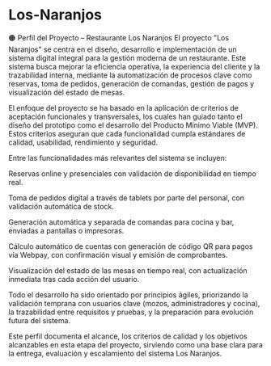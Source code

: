 # Los-Naranjos

🟠 Perfil del Proyecto – Restaurante Los Naranjos
El proyecto "Los Naranjos" se centra en el diseño, desarrollo e implementación de un sistema digital integral para la gestión moderna de un restaurante. Este sistema busca mejorar la eficiencia operativa, la experiencia del cliente y la trazabilidad interna, mediante la automatización de procesos clave como reservas, toma de pedidos, generación de comandas, gestión de pagos y visualización del estado de mesas.

El enfoque del proyecto se ha basado en la aplicación de criterios de aceptación funcionales y transversales, los cuales han guiado tanto el diseño del prototipo como el desarrollo del Producto Mínimo Viable (MVP). Estos criterios aseguran que cada funcionalidad cumpla estándares de calidad, usabilidad, rendimiento y seguridad.

Entre las funcionalidades más relevantes del sistema se incluyen:

Reservas online y presenciales con validación de disponibilidad en tiempo real.

Toma de pedidos digital a través de tablets por parte del personal, con validación automática de stock.

Generación automática y separada de comandas para cocina y bar, enviadas a pantallas o impresoras.

Cálculo automático de cuentas con generación de código QR para pagos vía Webpay, con confirmación visual y emisión de comprobantes.

Visualización del estado de las mesas en tiempo real, con actualización inmediata tras cada acción del usuario.

Todo el desarrollo ha sido orientado por principios ágiles, priorizando la validación temprana con usuarios clave (mozos, administradores y cocina), la trazabilidad entre requisitos y pruebas, y la preparación para evolución futura del sistema.

Este perfil documenta el alcance, los criterios de calidad y los objetivos alcanzables en esta etapa del proyecto, sirviendo como una base clara para la entrega, evaluación y escalamiento del sistema Los Naranjos.

